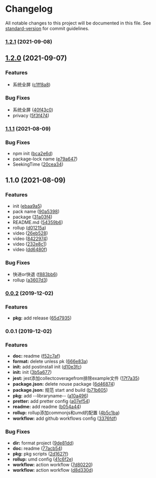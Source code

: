 # Changelog

All notable changes to this project will be documented in this file. See [standard-version](https://github.com/conventional-changelog/standard-version) for commit guidelines.

### [1.2.1](https://github.com/juicecube/mlz-video/compare/v1.2.0...v1.2.1) (2021-09-08)

## [1.2.0](https://github.com/juicecube/mlz-video/compare/v1.1.1...v1.2.0) (2021-09-07)


### Features

* 系统全屏 ([c1ff8a8](https://github.com/juicecube/mlz-video/commit/c1ff8a86ebe241ee9a013a5ad6b82f43ecee7429))


### Bug Fixes

* 系统全屏 ([40f43c0](https://github.com/juicecube/mlz-video/commit/40f43c0b667279be6400a084af2920aa189b2ce5))
* privacy ([5f3f474](https://github.com/juicecube/mlz-video/commit/5f3f4742124c8898c537c288266e9ddc09676018))

### [1.1.1](https://github.com/juicecube/mlz-video/compare/v1.1.0...v1.1.1) (2021-08-09)


### Bug Fixes

* npm init ([bca2e6d](https://github.com/juicecube/mlz-video/commit/bca2e6d25394d3cea2b8bf6d46fa31d67426535c))
* package-lock name ([e79a647](https://github.com/juicecube/mlz-video/commit/e79a647f733fae41116cdb8fde9e55846409972f))
* SeekingTime ([20cea34](https://github.com/juicecube/mlz-video/commit/20cea3457622c35fd191afa80246f1ee64312543))

## 1.1.0 (2021-08-09)


### Features

* init ([ebaa9a5](https://github.com/juicecube/mlz-video/commit/ebaa9a5289b173a8fce31447e29406c6ff2311e4))
* pack name ([90a5398](https://github.com/juicecube/mlz-video/commit/90a53988ad3453017f92a18e2e56c645f405f66b))
* package ([31a03f4](https://github.com/juicecube/mlz-video/commit/31a03f40972dc342e633df7e63912df7a3f706af))
* README.md ([54359b6](https://github.com/juicecube/mlz-video/commit/54359b669276965aa1fdfb5a3ff0bb433c612869))
* rollup ([d01215a](https://github.com/juicecube/mlz-video/commit/d01215a05cdb39467037f271a6f5ccc3a8cc8733))
* video ([26eb528](https://github.com/juicecube/mlz-video/commit/26eb5283f41bc461bbac5825e9115bd7aa96c3b8))
* video ([8422974](https://github.com/juicecube/mlz-video/commit/842297485a4fef0dd31af439c329f5610909bc9b))
* video ([232e8c1](https://github.com/juicecube/mlz-video/commit/232e8c16bc4acc9bce1857280837db6ca45bb467))
* video ([dd6480f](https://github.com/juicecube/mlz-video/commit/dd6480f8a4f53adaaa980139a68b4f7ce8c82a33))


### Bug Fixes

* 快进or快退 ([f883bb6](https://github.com/juicecube/mlz-video/commit/f883bb6eb783f575c4d7c2b4b73e4a2e35b7a18a))
* rollup ([a3607d3](https://github.com/juicecube/mlz-video/commit/a3607d30f2bcde3a330245ba32118bf11c3ddf8b))

### [0.0.2](https://github.com/cmao-cli/Npm-template/compare/v0.0.1...v0.0.2) (2019-12-02)


### Features

* **pkg:** add release ([65d7935](https://github.com/cmao-cli/Npm-template/commit/65d79358dd5bf17b5322652523e240425f59438d))

### 0.0.1 (2019-12-02)


### Features

* **doc:** readme ([f52c7af](https://github.com/cmao-cli/Npm-template/commit/f52c7af1aebb5c04fea21a1caf1768363e152757))
* **format:** delete unless pk ([666e83a](https://github.com/cmao-cli/Npm-template/commit/666e83a9dc073426e2198bbf05b910d71d71025d))
* **init:** add postinstall init ([d10e3fc](https://github.com/cmao-cli/Npm-template/commit/d10e3fc32477dc6ea411bc1770e5c06d2fbdee4f))
* **init:** init ([3b5a677](https://github.com/cmao-cli/Npm-template/commit/3b5a6774e28f70684883223119ba9b17d415c357))
* **jest:** jest添加collectcoveragefrom排除example文件 ([17f7a35](https://github.com/cmao-cli/Npm-template/commit/17f7a353587621b9f6aded552ef69623a97274ef))
* **package.json:** delete nouse package ([6d46874](https://github.com/cmao-cli/Npm-template/commit/6d468744a09f22661cb6c248fac7b3d60ebff0ef))
* **package.json:** 规范 start and build ([b71b605](https://github.com/cmao-cli/Npm-template/commit/b71b6056927e51a36e45c1432fd2c6955e7326b9))
* **pkg:** add --libraryname-- ([a10a496](https://github.com/cmao-cli/Npm-template/commit/a10a4962703d60b463f3753fa5c17d80706ea0c9))
* **pretter:** add pretter config ([a07ef54](https://github.com/cmao-cli/Npm-template/commit/a07ef541ad4fc23f7b0b8e5b8a18ebbfc5ec0c27))
* **readme:** add readme ([b054a44](https://github.com/cmao-cli/Npm-template/commit/b054a44294461d45b1897745de34f56fd0cbcf79))
* **rollup:** rollup添加commonjs和umd的配置 ([4b5c1ba](https://github.com/cmao-cli/Npm-template/commit/4b5c1bad4cac722c046589365c3c9ab0565b1e24))
* **workflow:** add github workflows config ([3376fdf](https://github.com/cmao-cli/Npm-template/commit/3376fdf421ac6557621b698d541e4b1ec4231043))


### Bug Fixes

* **dir:** format project ([9de81dd](https://github.com/cmao-cli/Npm-template/commit/9de81ddd9eeca485f2f6ceb2a57cd88c4e56e9d6))
* **doc:** readme ([77acb54](https://github.com/cmao-cli/Npm-template/commit/77acb54e70f8355c9f3ce7bf8d1d9b7be3aeea7b))
* **pkg:** pkg scripts ([2d1627f](https://github.com/cmao-cli/Npm-template/commit/2d1627f9cbca0eeadb3f543637258965f097ca92))
* **rollup:** umd config ([41c6f2e](https://github.com/cmao-cli/Npm-template/commit/41c6f2ec37e7045922bb706f1a2b469a678cdcfa))
* **workflow:** action workflow ([7d80220](https://github.com/cmao-cli/Npm-template/commit/7d802201f4619d257d715a3c7633f9038ce69036))
* **workflow:** action workflow ([d8d330d](https://github.com/cmao-cli/Npm-template/commit/d8d330d7cce7e29aa8d40887241112eae227be80))
